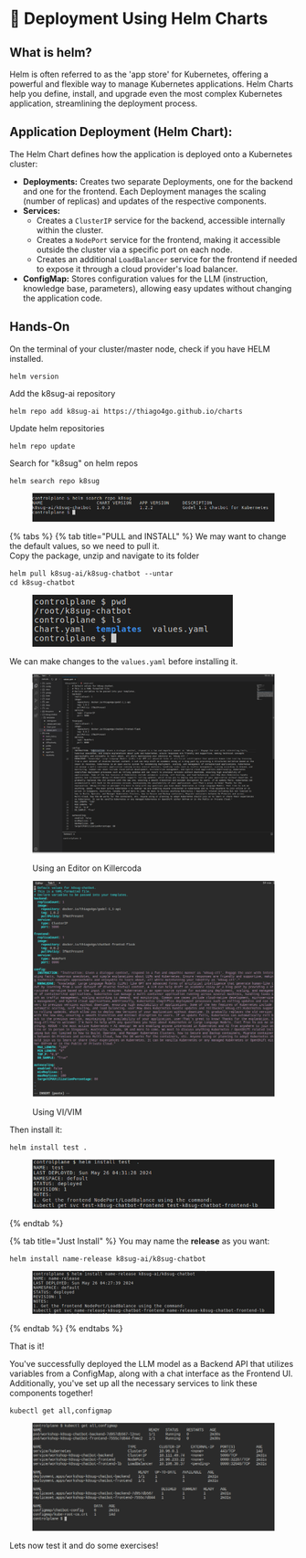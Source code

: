 # 🚀 Deployment Using Helm Charts

## What is helm? <a href="#what-is-helm" id="what-is-helm"></a>

Helm is often referred to as the 'app store' for Kubernetes, offering a powerful and flexible way to manage Kubernetes applications. Helm Charts help you define, install, and upgrade even the most complex Kubernetes application, streamlining the deployment process.

## **Application Deployment (Helm Chart):**

The Helm Chart defines how the application is deployed onto a Kubernetes cluster:

* **Deployments:** Creates two separate Deployments, one for the backend and one for the frontend. Each Deployment manages the scaling (number of replicas) and updates of the respective components.
* **Services:**
  * Creates a `ClusterIP` service for the backend, accessible internally within the cluster.
  * Creates a `NodePort` service for the frontend, making it accessible outside the cluster via a specific port on each node.
  * Creates an additional `LoadBalancer` service for the frontend if needed to expose it through a cloud provider's load balancer.
* **ConfigMap:** Stores configuration values for the LLM (instruction, knowledge base, parameters), allowing easy updates without changing the application code.

## Hands-On&#x20;

On the terminal of your cluster/master node, check if you have HELM installed.

```
helm version
```

Add the k8sug-ai repository

```
helm repo add k8sug-ai https://thiago4go.github.io/charts
```

Update helm repositories

```
helm repo update
```

Search for "k8sug" on helm repos

```
helm search repo k8sug
```

<figure><img src=".gitbook/assets/image (26).png" alt=""><figcaption></figcaption></figure>

{% tabs %}
{% tab title="PULL and INSTALL" %}
We may want to change the default values, so we need to pull it.\
Copy the package, unzip and navigate to its folder

```
helm pull k8sug-ai/k8sug-chatbot --untar 
cd k8sug-chatbot
```

<figure><img src=".gitbook/assets/image (27).png" alt=""><figcaption></figcaption></figure>

We can make changes to the `values.yaml` before installing it.&#x20;

<figure><img src=".gitbook/assets/image (1).png" alt=""><figcaption><p>Using an Editor on Killercoda</p></figcaption></figure>

<figure><img src=".gitbook/assets/image.png" alt=""><figcaption><p>Using VI/VIM</p></figcaption></figure>

Then install it:

```
helm install test .
```

<figure><img src=".gitbook/assets/image (28).png" alt=""><figcaption></figcaption></figure>
{% endtab %}

{% tab title="Just Install" %}
You may name the **release** as you want:

```
helm install name-release k8sug-ai/k8sug-chatbot
```

<figure><img src=".gitbook/assets/image (29).png" alt=""><figcaption></figcaption></figure>
{% endtab %}
{% endtabs %}

That is it!&#x20;

You've successfully deployed the LLM model as a Backend API that utilizes variables from a ConfigMap, along with a chat interface as the Frontend UI. Additionally, you've set up all the necessary services to link these components together!

```
kubectl get all,configmap 
```

<figure><img src=".gitbook/assets/image (32).png" alt=""><figcaption></figcaption></figure>

Lets now test it and do some exercises!
